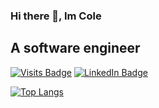 ### Hi there 👋, Im Cole

## A software engineer

[![Visits Badge](https://badges.pufler.dev/visits/coleburch/coleburch)](https:coleburch.dev)
[![LinkedIn Badge](https://img.shields.io/badge/LinkedIn-Profile-informational?style=flat&logo=linkedin&logoColor=white&color=0D76A8)](https://www.linkedin.com/in/coleburch/)

[![Top Langs](https://github-readme-stats.vercel.app/api/top-langs/?username=coleburch&theme=dark&langs_count=4&layout=compact)](https://github.com/coleburch/github-readme-stats)
